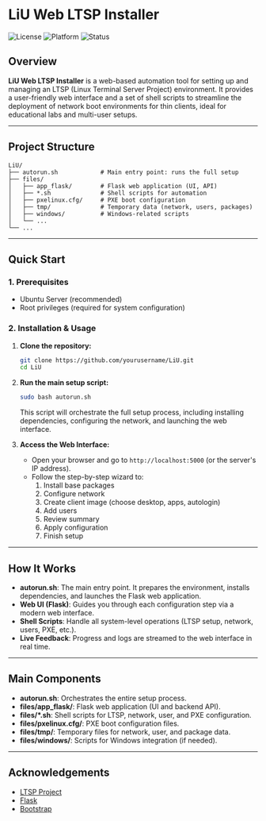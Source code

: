 # LiU Web LTSP Installer

![License](https://img.shields.io/badge/license-MIT-blue.svg)
![Platform](https://img.shields.io/badge/platform-Linux-blue)
![Status](https://img.shields.io/badge/status-active-brightgreen)

## Overview

**LiU Web LTSP Installer** is a web-based automation tool for setting up and managing an LTSP (Linux Terminal Server Project) environment. It provides a user-friendly web interface and a set of shell scripts to streamline the deployment of network boot environments for thin clients, ideal for educational labs and multi-user setups.

---

## Project Structure

```
LiU/
├── autorun.sh            # Main entry point: runs the full setup
├── files/
│   ├── app_flask/        # Flask web application (UI, API)
│   ├── *.sh              # Shell scripts for automation
│   ├── pxelinux.cfg/     # PXE boot configuration
│   ├── tmp/              # Temporary data (network, users, packages)
│   ├── windows/          # Windows-related scripts
│   └── ...
└── ...
```

---

## Quick Start

### 1. Prerequisites
- Ubuntu Server (recommended)
- Root privileges (required for system configuration)

### 2. Installation & Usage

1. **Clone the repository:**
   ```bash
   git clone https://github.com/yourusername/LiU.git
   cd LiU
   ```
2. **Run the main setup script:**
   ```bash
   sudo bash autorun.sh
   ```
   This script will orchestrate the full setup process, including installing dependencies, configuring the network, and launching the web interface.

3. **Access the Web Interface:**
   - Open your browser and go to `http://localhost:5000` (or the server's IP address).
   - Follow the step-by-step wizard to:
     1. Install base packages
     2. Configure network
     3. Create client image (choose desktop, apps, autologin)
     4. Add users
     5. Review summary
     6. Apply configuration
     7. Finish setup

---

## How It Works

- **autorun.sh**: The main entry point. It prepares the environment, installs dependencies, and launches the Flask web application.
- **Web UI (Flask)**: Guides you through each configuration step via a modern web interface.
- **Shell Scripts**: Handle all system-level operations (LTSP setup, network, users, PXE, etc.).
- **Live Feedback**: Progress and logs are streamed to the web interface in real time.

---

## Main Components

- **autorun.sh**: Orchestrates the entire setup process.
- **files/app_flask/**: Flask web application (UI and backend API).
- **files/*.sh**: Shell scripts for LTSP, network, user, and PXE configuration.
- **files/pxelinux.cfg/**: PXE boot configuration files.
- **files/tmp/**: Temporary files for network, user, and package data.
- **files/windows/**: Scripts for Windows integration (if needed).

---

## Acknowledgements

- [LTSP Project](https://ltsp.org/)
- [Flask](https://flask.palletsprojects.com/)
- [Bootstrap](https://getbootstrap.com/)
